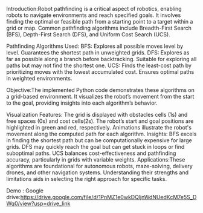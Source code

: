 Introduction:Robot pathfinding is a critical aspect of robotics, enabling robots to navigate environments and reach specified goals. It involves finding the optimal or feasible path from a starting point to a target within a grid or map. 
Common pathfinding algorithms include Breadth-First Search (BFS), Depth-First Search (DFS), and Uniform Cost Search (UCS).

Pathfinding Algorithms Used:
BFS: Explores all possible moves level by level. Guarantees the shortest path in unweighted grids.
DFS: Explores as far as possible along a branch before backtracking. Suitable for exploring all paths but may not find the shortest one.
UCS: Finds the least-cost path by prioritizing moves with the lowest accumulated cost. Ensures optimal paths in weighted environments.

Objective:The implemented Python code demonstrates these algorithms on a grid-based environment. It visualizes the robot’s movement from the start to the goal, providing insights into each algorithm’s behavior.

Visualization Features:
The grid is displayed with obstacles cells (1s) and free spaces (0s) and cost cells(2s).
The robot’s start and goal positions are highlighted in green and red, respectively.
Animations illustrate the robot's movement along the computed path for each algorithm.
Insights:
BFS excels in finding the shortest path but can be computationally expensive for large grids.
DFS may quickly reach the goal but can get stuck in loops or find suboptimal paths.
UCS balances cost-effectiveness and pathfinding accuracy, particularly in grids with variable weights.
Applications:These algorithms are foundational for autonomous robots, maze-solving, delivery drones, and other navigation systems. Understanding their strengths and limitations aids in selecting the right approach for specific tasks.

Demo : Google drive:https://drive.google.com/file/d/1PnMZ1e0wkDQljnWdNUedKcM7e5S_DWq0/view?usp=drive_link



